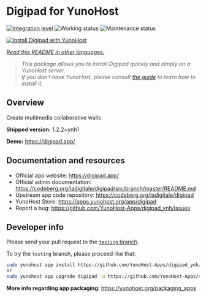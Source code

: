 <!--
N.B.: This README was automatically generated by <https://github.com/YunoHost/apps/tree/master/tools/readme_generator>
It shall NOT be edited by hand.
-->

# Digipad for YunoHost

[![Integration level](https://dash.yunohost.org/integration/digipad.svg)](https://ci-apps.yunohost.org/ci/apps/digipad/) ![Working status](https://ci-apps.yunohost.org/ci/badges/digipad.status.svg) ![Maintenance status](https://ci-apps.yunohost.org/ci/badges/digipad.maintain.svg)

[![Install Digipad with YunoHost](https://install-app.yunohost.org/install-with-yunohost.svg)](https://install-app.yunohost.org/?app=digipad)

*[Read this README in other languages.](./ALL_README.md)*

> *This package allows you to install Digipad quickly and simply on a YunoHost server.*  
> *If you don't have YunoHost, please consult [the guide](https://yunohost.org/install) to learn how to install it.*

## Overview

Create multimedia collaborative walls

**Shipped version:** 1.2.2~ynh1

**Demo:** <https://digipad.app/>
## Documentation and resources

- Official app website: <https://digipad.app/>
- Official admin documentation: <https://codeberg.org/ladigitale/digipad/src/branch/master/README.md>
- Upstream app code repository: <https://codeberg.org/ladigitale/digipad>
- YunoHost Store: <https://apps.yunohost.org/app/digipad>
- Report a bug: <https://github.com/YunoHost-Apps/digipad_ynh/issues>

## Developer info

Please send your pull request to the [`testing` branch](https://github.com/YunoHost-Apps/digipad_ynh/tree/testing).

To try the `testing` branch, please proceed like that:

```bash
sudo yunohost app install https://github.com/YunoHost-Apps/digipad_ynh/tree/testing --debug
or
sudo yunohost app upgrade digipad -u https://github.com/YunoHost-Apps/digipad_ynh/tree/testing --debug
```

**More info regarding app packaging:** <https://yunohost.org/packaging_apps>
